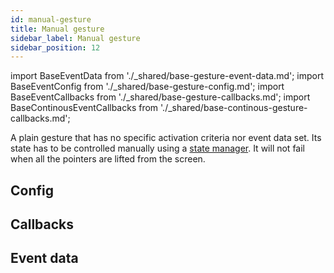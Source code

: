 ```yaml
---
id: manual-gesture
title: Manual gesture
sidebar_label: Manual gesture
sidebar_position: 12
---
```


import BaseEventData from './\_shared/base-gesture-event-data.md';
import BaseEventConfig from './\_shared/base-gesture-config.md';
import BaseEventCallbacks from './\_shared/base-gesture-callbacks.md';
import BaseContinousEventCallbacks from './\_shared/base-continous-gesture-callbacks.md';

A plain gesture that has no specific activation criteria nor event data set. Its state has to be controlled manually using a [state manager](./state-manager.md). It will not fail when all the pointers are lifted from the screen.

## Config

<BaseEventConfig />

## Callbacks

<BaseEventCallbacks />
<BaseContinousEventCallbacks />

## Event data

<BaseEventData />
